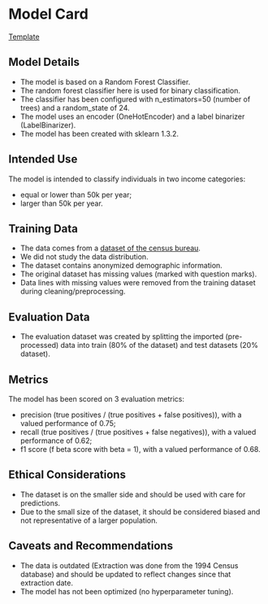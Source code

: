 # Model Card

[Template](https://arxiv.org/pdf/1810.03993.pdf)

## Model Details
- The model is based on a Random Forest Classifier.
- The random forest classifier here is used for binary classification.
- The classifier has been configured with n_estimators=50 (number of trees) and a random_state of 24.
- The model uses an encoder (OneHotEncoder) and a label binarizer (LabelBinarizer).
- The model has been created with sklearn 1.3.2.

## Intended Use
The model is intended to classify individuals in two income categories:
- equal or lower than 50k per year;
- larger than 50k per year.

## Training Data
- The data comes from a [dataset of the census bureau](https://archive.ics.uci.edu/dataset/20/census+income).
- We did not study the data distribution.
- The dataset contains anonymized demographic information.
- The original dataset has missing values (marked with question marks).
- Data lines with missing values were removed from the training dataset during cleaning/preprocessing.

## Evaluation Data
- The evaluation dataset was created by splitting the imported (pre-processed) data into train (80% of the dataset) and test datasets (20% dataset).

## Metrics
The model has been scored on 3 evaluation metrics:
- precision (true positives / (true positives + false positives)), with a valued performance of 0.75;
- recall (true positives / (true positives + false negatives)), with a valued performance of 0.62;
- f1 score (f beta score with beta = 1), with a valued performance of 0.68.

## Ethical Considerations
- The dataset is on the smaller side and should be used with care for predictions.
- Due to the small size of the dataset, it should be considered biased and not representative of a larger population.

## Caveats and Recommendations
- The data is outdated (Extraction was done from the 1994 Census database) and should be updated to reflect changes since that extraction date.
- The model has not been optimized (no hyperparameter tuning).
